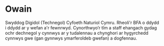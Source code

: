 # Owain
 Swyddog Digidol (Technegol) Cyfoeth Naturiol Cymru. Rheoli'r BFA o ddydd i ddydd ar y wefan a'r fewnrwyd. Cynorthwyo’r tîm a staff ehangach gydag ochr dechnegol y cynnwys ar y tudalennau a chynghori ar hygyrchedd cynnwys gwe (gan gynnwys ymarferoldeb gwefan) a dogfennau.
